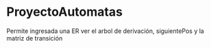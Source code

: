 # ProyectoAutomatas
Permite ingresada una ER  ver el arbol de derivación, siguientePos y la matriz de transición
